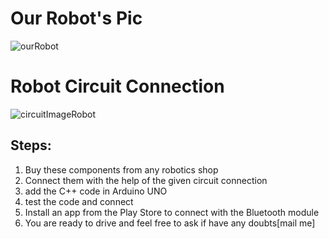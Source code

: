 # Our Robot's Pic
![ourRobot](https://github.com/user-attachments/assets/0ccb85ad-a384-46d5-8608-eba011f63bcc)


# Robot Circuit Connection
![circuitImageRobot](https://github.com/user-attachments/assets/10c7ef32-2af4-4001-8690-31ae2bfadbe9)

## Steps:
1. Buy these components from any robotics shop
2. Connect them with the help of the given circuit connection
3. add the C++ code in Arduino UNO
4. test the code and connect
5. Install an app from the Play Store to connect with the Bluetooth module
6. You are ready to drive and feel free to ask if have any doubts[mail me]
